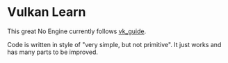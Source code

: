 # Vulkan Learn

This great No Engine currently follows [vk_guide](https://vkguide.dev/).

Code is written in style of "very simple, but not primitive". It just works and has many parts to be improved. 
